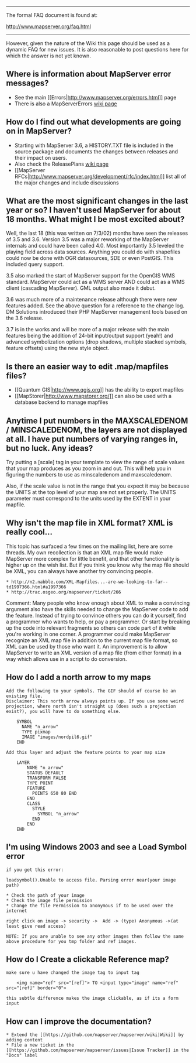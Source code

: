 ----                                                                                                                                                                                                                                                                                                                                                                                                                                                                                                                                                                                                                                                                                                                       
The formal FAQ document is found at:                                                                                                                                                                                                                                                                                                                                                                                                                                                                                                                                                                                                                                                                                       
                                                                                                                                                                                                                                                                                                                                                                                                                                                                                                                                                                                                                                                                                                                           
  http://www.mapserver.org/faq.html                                                                                                                                                                                                                                                                                                                                                                                                                                                                                                                                                                                                                                                                                        
                                                                                                                                                                                                                                                                                                                                                                                                                                                                                                                                                                                                                                                                                                                           
----                                                                                                                                                                                                                                                                                                                                                                                                                                                                                                                                                                                                                                                                                                                       
However, given the nature of the Wiki this page should be used as a dynamic FAQ for new issues. It is also reasonable to post questions here for which the answer is not yet known.                                                                                                                                                                                                                                                                                                                                                                                                                                                                                                                                            
                                                                                                                                                                                                                                                                                                                                                                                                                                                                                                                                                                                                                                                                                                                           
## Where is information about MapServer error messages?                                                                                                                                                                                                                                                                                                                                                                                                                                                                                                                                                                                                                                                              
                                                                                                                                                                                                                                                                                                                                                                                                                                                                                                                                                                                                                                                                                                                           
  * See the main [[Errors|http://www.mapserver.org/errors.html]] page                                                                                                                                                                                                                                                                                                                                                                                                                                                                                                                                                                                                                                                        
  * There is also a MapServerErrors [wiki page](/mapserver/mapserver/wiki/MapServerErrors)                                                                                                                                                                                                                                                                                                                                                                                                                                                                                                                                                                                                                                                                    
                                                                                                                                                                                                                                                                                                                                                                                                                                                                                                                                                                                                                                                                                                                           
## How do I find out what developments are going on in MapServer?                                                                                                                                                                                                                                                                                                                                                                                                                                                                                                                                                                                                                                                     
                                                                                                                                                                                                                                                                                                                                                                                                                                                                                                                                                                                                                                                                                                                           
  * Starting with MapServer 3.6, a HISTORY.TXT file is included in the source package and documents the changes between releases and their impact on users.                                                                                                                                                                                                                                                                                                                                                                                                                                                                                                                                                               
  * Also check the ReleasePlans [wiki page](/mapserver/mapserver/wiki/ReleasePlans)                                                                                                                                                                                                                                                                                                                                                                                                                                                                                                                                                                                                                                                                                     
  * [[MapServer RFCs|http://www.mapserver.org/development/rfc/index.html]] list all of the major changes and include discussions                                                                                                                                                                                                                                                                                                                                                                                                                                                                                                                                                                                             
                                                                                                                                                                                                                                                                                                                                                                                                                                                                                                                                                                                                                                                                                                                           
## What are the most significant changes in the last year or so? I haven't used MapServer for about 18 months. What might I be most excited about?                                                                                                                                                                                                                                                                                                                                                                                                                                                                                                                                                                       
                                                                                                                                                                                                                                                                                                                                                                                                                                                                                                                                                                                                                                                                                                                           
Well, the last 18 (this was written on 7/3/02) months have seen the releases of 3.5 and 3.6. Version 3.5 was a major reworking of the MapServer internals and could have been called 4.0. Most importantly 3.5 leveled the playing field across data sources. Anything you could do with shapefiles could now be done with OGR datasources, SDE or even PostGIS. This included query support.                                                                                                                                                                                                                                                                                                                         
                                                                                                                                                                                                                                                                                                                                                                                                                                                                                                                                                                                                                                                                                                                           
3.5 also marked the start of MapServer support for the OpenGIS WMS standard. MapServer could act as a WMS server AND could act as a WMS client (cascading MapServer). GML output also made it debut.                                                                                                                                                                                                                                                                                                                                                                                                                                                                                                               
                                                                                                                                                                                                                                                                                                                                                                                                                                                                                                                                                                                                                                                                                                                           
3.6 was much more of a maintenance release although there were new features added. See the above question for a reference to the change log. DM Solutions introduced their PHP MapServer management tools based on the 3.6 release.                                                                                                                                                                                                                                                                                                                                                                                                                                                                                   
                                                                                                                                                                                                                                                                                                                                                                                                                                                                                                                                                                                                                                                                                                                           
3.7 is in the works and will be more of a major release with the main features being the addition of 24-bit input/output support (yeah!) and advanced symbolization options (drop shadows, multiple stacked symbols, feature offsets) using the new style object.                                                                                                                                                                                                                                                                                                                                                                                                                                                      
                                                                                                                                                                                                                                                                                                                                                                                                                                                                                                                                                                                                                                                                                                                           
## Is there an easier way to edit .map/mapfiles files?                                                                                                                                                                                                                                                                                                                                                                                                                                                                                                                                                                                                                                                                  
                                                                                                                                                                                                                                                                                                                                                                                                                                                                                                                                                                                                                                                                                                                           
  * [[Quantum GIS|http://www.qgis.org]] has the ability to export mapfiles                                                                                                                                                                                                                                                                                                                                                                                                                                                                                                                                                                                                                                                   
  * [[MapStorer|http://www.mapstorer.org/]] can also be used with a database backend to manage mapfiles                                                                                                                                                                                                                                                                                                                                                                                                                                                                                                                                                                                                                      
                                                                                                                                                                                                                                                                                                                                                                                                                                                                                                                                                                                                                                                                                                                           
## Anytime I put numbers in the MAXSCALEDENOM / MINSCALEDENOM, the layers are not displayed at all. I have put numbers of varying ranges in, but no luck. Any ideas?                                                                                                                                                                                                                                                                                                                                                                                                                                                                                                                                               
                                                                                                                                                                                                                                                                                                                                                                                                                                                                                                                                                                                                                                                                                                                           
Try putting a [scale] tag in your template to view the range of scale values that your map produces as you zoom in and out. This will help you in figuring the numbers to use as minscaledenom and maxscaledenom.                                                                                                                                                                                                                                                                                                                                                                                                                                                                                                          
                                                                                                                                                                                                                                                                                                                                                                                                                                                                                                                                                                                                                                                                                                                           
Also, if the scale value is not in the range that you expect it may be because the UNITS at the top level of your map are not set properly. The UNITS parameter must correspond to the units used by the EXTENT in your mapfile.                                                                                                                                                                                                                                                                                                                                                                                                                                                                                           
                                                                                                                                                                                                                                                                                                                                                                                                                                                                                                                                                                                                                                                                                                                           
## Why isn't the map file in XML format? XML is really cool...                                                                                                                                                                                                                                                                                                                                                                                                                                                                                                                                                                                                                                                          
                                                                                                                                                                                                                                                                                                                                                                                                                                                                                                                                                                                                                                                                                                                           
This topic has surfaced a few times on the mailing list, here are some threads. My own recollection is that an XML map file would make MapServer more complex for little benefit, and that other functionality is higher up on the wish list. But if you think you know why the map file should be XML, you can always have another try convincing people.                                                                                                                                                                                                                                                                                                                                                            
                                                                                                                                                                                                                                                                                                                                                                                                                                                                                                                                                                                                                                                                                                                           
    * http://n2.nabble.com/XML-Mapfiles...-are-we-looking-to-far--td1997366.html#a1997366                                                                                                                                                                                                                                                                                                                                                                                                                                                                                                                                                                                                                                  
    * http://trac.osgeo.org/mapserver/ticket/266                                                                                                                                                                                                                                                                                                                                                                                                                                                                                                                                                                                                                                                                           
                                                                                                                                                                                                                                                                                                                                                                                                                                                                                                                                                                                                                                                                                                                           
Comment: Many people who know enough about XML to make a convincing argument also have the skills needed to change the MapServer code to add the feature. Instead of trying to convince others you can do it yourself, find a programmer who wants to help, or pay a programmer. Or start by breaking up the code into relevant fragments so others can code part of it while you're working in one corner. A programmer could make MapServer recognize an XML map file in addition to the current map file format, so XML can be used by those who want it. An improvement is to allow MapServer to write an XML version of a map file (from either format) in a way which allows use in a script to do conversion. 
                                                                                                                                                                                                                                                                                                                                                                                                                                                                                                                                                                                                                                                                                                                           
## How do I add a north arrow to my maps                                                                                                                                                                                                                                                                                                                                                                                                                                                                                                                                                                                                                                                                               
                                                                                                                                                                                                                                                                                                                                                                                                                                                                                                                                                                                                                                                                                                                           
    Add the following to your symbols. The GIF should of course be an existing file.                                                                                                                                                                                                                                                                                                                                                                                                                                                                                                                                                                                                                                       
    Disclaimer: This north arrow always points up. If you use some weird projection, where north isn't straight up (does such a projection exist?), you will have to do something else.                                                                                                                                                                                                                                                                                                                                                                                                                                                                                                                                    

```                                                                                                                                                                                                                                                                                                                                                                                                                                                                                                                                                                                                                                                                                                                        
    SYMBOL                                                                                                                                                                                                                                                                                                                                                                                                                                                                                                                                                                                                                                                                                                                 
      NAME "n_arrow"                                                                                                                                                                                                                                                                                                                                                                                                                                                                                                                                                                                                                                                                                                       
      TYPE pixmap                                                                                                                                                                                                                                                                                                                                                                                                                                                                                                                                                                                                                                                                                                          
      IMAGE "images/nordpil6.gif"                                                                                                                                                                                                                                                                                                                                                                                                                                                                                                                                                                                                                                                                                          
    END                                                                                                                                                                                                                                                                                                                                                                                                                                                                                                                                                                                                                                                                                                                    
```                                                                                                                                                                                                                                                                                                                                                                                                                                                                                                                                                                                                                                                                                                                        
    Add this layer and adjust the feature points to your map size                                                                                                                                                                                                                                                                                                                                                                                                                                                                                                                                                                                                                                                          

```                                                                                                                                                                                                                                                                                                                                                                                                                                                                                                                                                                                                                                                                                                                        
    LAYER                                                                                                                                                                                                                                                                                                                                                                                                                                                                                                                                                                                                                                                                                                                  
        NAME "n_arrow"                                                                                                                                                                                                                                                                                                                                                                                                                                                                                                                                                                                                                                                                                                     
        STATUS DEFAULT                                                                                                                                                                                                                                                                                                                                                                                                                                                                                                                                                                                                                                                                                                     
        TRANSFORM FALSE                                                                                                                                                                                                                                                                                                                                                                                                                                                                                                                                                                                                                                                                                                    
        TYPE POINT                                                                                                                                                                                                                                                                                                                                                                                                                                                                                                                                                                                                                                                                                                         
        FEATURE                                                                                                                                                                                                                                                                                                                                                                                                                                                                                                                                                                                                                                                                                                            
          POINTS 650 80 END                                                                                                                                                                                                                                                                                                                                                                                                                                                                                                                                                                                                                                                                                                
        END                                                                                                                                                                                                                                                                                                                                                                                                                                                                                                                                                                                                                                                                                                                
        CLASS                                                                                                                                                                                                                                                                                                                                                                                                                                                                                                                                                                                                                                                                                                              
          STYLE                                                                                                                                                                                                                                                                                                                                                                                                                                                                                                                                                                                                                                                                                                            
            SYMBOL "n_arrow"                                                                                                                                                                                                                                                                                                                                                                                                                                                                                                                                                                                                                                                                                               
          END                                                                                                                                                                                                                                                                                                                                                                                                                                                                                                                                                                                                                                                                                                              
        END                                                                                                                                                                                                                                                                                                                                                                                                                                                                                                                                                                                                                                                                                                                
    END                                                                                                                                                                                                                                                                                                                                                                                                                                                                                                                                                                                                                                                                                                                    
```                                                                                                                                                                                                                                                                                                                                                                                                                                                                                                                                                                                                                                                                                                                        
## I'm using Windows 2003 and see a Load Symbol error                                                                                                                                                                                                                                                                                                                                                                                                                                                                                                                                                                                                                                                                 
                                                                                                                                                                                                                                                                                                                                                                                                                                                                                                                                                                                                                                                                                                                           
    if you get this error:                                                                                                                                                                                                                                                                                                                                                                                                                                                                                                                                                                                                                                                                                                 
                                                                                                                                                                                                                                                                                                                                                                                                                                                                                                                                                                                                                                                                                                                           

```                                                                                                                                                                                                                                                                                                                                                                                                                                                                                                                                                                                                                                                                                                                        
loadsymbol().Unable to access file. Parsing error near(your image path)                                                                                                                                                                                                                                                                                                                                                                                                                                                                                                                                                                                                                                                    
```                                                                                                                                                                                                                                                                                                                                                                                                                                                                                                                                                                                                                                                                                                                        
                                                                                                                                                                                                                                                                                                                                                                                                                                                                                                                                                                                                                                                                                                                           
    * Check the path of your image                                                                                                                                                                                                                                                                                                                                                                                                                                                                                                                                                                                                                                                                                         
    * Check the image file permission                                                                                                                                                                                                                                                                                                                                                                                                                                                                                                                                                                                                                                                                                      
    * Change the file Permission to anonymous if to be used over the internet                                                                                                                                                                                                                                                                                                                                                                                                                                                                                                                                                                                                                                              
                                                                                                                                                                                                                                                                                                                                                                                                                                                                                                                                                                                                                                                                                                                           
    right click on image -> security ->  Add -> (type) Anonymous ->(at least give read access)                                                                                                                                                                                                                                                                                                                                                                                                                                                                                                                                                                                                                             
                                                                                                                                                                                                                                                                                                                                                                                                                                                                                                                                                                                                                                                                                                                           
    NOTE: If you are unable to see any other images then follow the same above procedure for you tmp folder and ref images.                                                                                                                                                                                                                                                                                                                                                                                                                                                                                                                                                                                                
                                                                                                                                                                                                                                                                                                                                                                                                                                                                                                                                                                                                                                                                                                                           
## How do I Create a clickable Reference map?                                                                                                                                                                                                                                                                                                                                                                                                                                                                                                                                                                                                                                                                           
                                                                                                                                                                                                                                                                                                                                                                                                                                                                                                                                                                                                                                                                                                                           
    make sure u have changed the image tag to input tag                                                                                                                                                                                                                                                                                                                                                                                                                                                                                                                                                                                                                                                                    

```                                                                                                                                                                                                                                                                                                                                                                                                                                                                                                                                                                                                                                                                                                                        
    <img name="ref" src="[ref]"> TO <input type="image" name="ref" src="[ref]" border="0">                                                                                                                                                                                                                                                                                                                                                                                                                                                                                                                                                                                                                                 
```                                                                                                                                                                                                                                                                                                                                                                                                                                                                                                                                                                                                                                                                                                                        
    this subtle difference makes the image clickable, as if its a form input                                                                                                                                                                                                                                                                                                                                                                                                                                                                                                                                                                                                                                               
                                                                                                                                                                                                                                                                                                                                                                                                                                                                                                                                                                                                                                                                                                                           
## How can I improve the documentation?                                                                                                                                                                                                                                                                                                                                                                                                                                                                                                                                                                                                                                                                                
                                                                                                                                                                                                                                                                                                                                                                                                                                                                                                                                                                                                                                                                                                                           
    * Extend the [[https://github.com/mapserver/mapserver/wiki|Wiki]] by adding content                                                                                                                                                                                                                                                                                                                                                                                                                                                                                                                                                                                                                                            
    * File a new ticket in the [[https://github.com/mapserver/mapserver/issues|Issue Tracker]] in the "Docs" label
